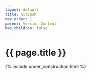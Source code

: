 ```yaml
---
layout: default
title: GitBash
nav_order: 1
parent: Version Control
has_children: false
---
```


{{ page.title }}
======================

{% include under_construction.html %}

<br>

<br>